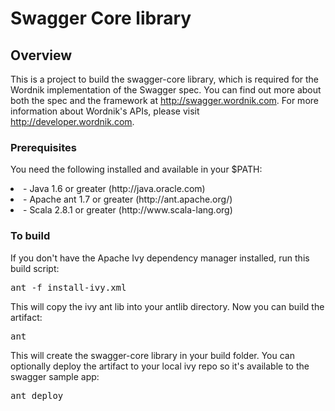 # Swagger Core library

## Overview
This is a project to build the swagger-core library, which is required for the Wordnik 
implementation of the Swagger spec.  You can find out more about both the spec and the
framework at http://swagger.wordnik.com.  For more information about Wordnik's APIs, please
visit http://developer.wordnik.com.  

### Prerequisites
You need the following installed and available in your $PATH:

<li>- Java 1.6 or greater (http://java.oracle.com)

<li>- Apache ant 1.7 or greater (http://ant.apache.org/)

<li>- Scala 2.8.1 or greater (http://www.scala-lang.org)

### To build
If you don't have the Apache Ivy dependency manager installed, run this build script:

<pre>
ant -f install-ivy.xml
</pre>

This will copy the ivy ant lib into your antlib directory.  Now you can build the artifact:

<pre>
ant
</pre>

This will create the swagger-core library in your build folder.  You can optionally deploy the
artifact to your local ivy repo so it's available to the swagger sample app:

<pre>
ant deploy
</pre>
